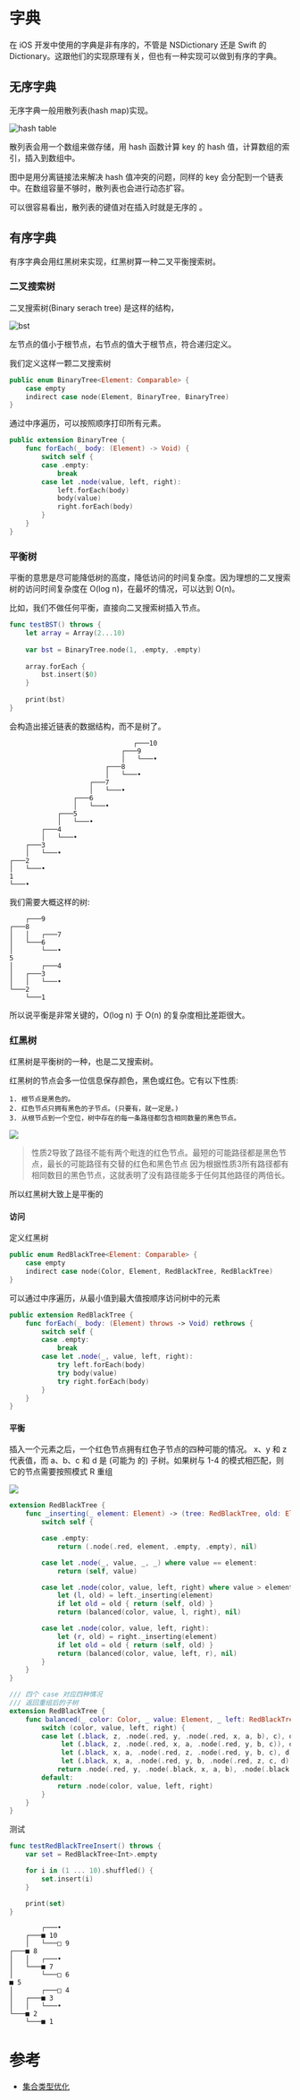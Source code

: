 # 字典

在 iOS 开发中使用的字典是非有序的，不管是 NSDictionary 还是 Swift 的 Dictionary。这跟他们的实现原理有关，但也有一种实现可以做到有序的字典。

## 无序字典
无序字典一般用散列表(hash map)实现。

![hash table](./hash_table.png)

散列表会用一个数组来做存储，用 hash 函数计算 key 的 hash 值，计算数组的索引，插入到数组中。

图中是用分离链接法来解决 hash 值冲突的问题，同样的 key 会分配到一个链表中。在数组容量不够时，散列表也会进行动态扩容。

可以很容易看出，散列表的键值对在插入时就是无序的 。

## 有序字典

有序字典会用红黑树来实现，红黑树算一种二叉平衡搜索树。

### 二叉搜索树
二叉搜索树(Binary serach tree) 是这样的结构，

![bst](./bst.png)

左节点的值小于根节点，右节点的值大于根节点，符合递归定义。

我们定义这样一颗二叉搜索树
```swift
public enum BinaryTree<Element: Comparable> {
    case empty
    indirect case node(Element, BinaryTree, BinaryTree)
}

```

通过中序遍历，可以按照顺序打印所有元素。
```swift
public extension BinaryTree {
    func forEach(_ body: (Element) -> Void) {
        switch self {
        case .empty:
            break
        case let .node(value, left, right):
            left.forEach(body)
            body(value)
            right.forEach(body)
        }
    }
}
```

### 平衡树
平衡的意思是尽可能降低树的高度，降低访问的时间复杂度。因为理想的二叉搜索树的访问时间复杂度在 O(log n)，在最坏的情况，可以达到 O(n)。


比如，我们不做任何平衡，直接向二叉搜索树插入节点。

```swift
func testBST() throws {
	let array = Array(2...10)
	
	var bst = BinaryTree.node(1, .empty, .empty)
	
	array.forEach {
		bst.insert($0)
	}
	
	print(bst)
}
```

会构造出接近链表的数据结构，而不是树了。

```
                               ┌───10
                            ┌───9
                            │   └───•
                        ┌───8
                        │   └───•
                    ┌───7
                    │   └───•
                ┌───6
                │   └───•
            ┌───5
            │   └───•
        ┌───4
        │   └───•
    ┌───3
    │   └───•
┌───2
│   └───•
1
└───•
```

我们需要大概这样的树:

```
    ┌───9
┌───8
│   │   ┌───7
│   └───6
│       └───•
5
│       ┌───4
│   ┌───3
│   │   └───•
└───2
    └───1
```

所以说平衡是非常关键的，O(log n) 于 O(n) 的复杂度相比差距很大。

### 红黑树

红黑树是平衡树的一种，也是二叉搜索树。


红黑树的节点会多一位信息保存颜色，黑色或红色。它有以下性质:

	1. 根节点是黑色的。
	2. 红色节点只拥有黑色的子节点。(只要有，就一定是。)
	3. 从根节点到一个空位，树中存在的每一条路径都包含相同数量的黑色节点。

![](./red_black_tree.png)

> 性质2导致了路径不能有两个毗连的红色节点。最短的可能路径都是黑色节点，最长的可能路径有交替的红色和黑色节点
> 因为根据性质3所有路径都有相同数目的黑色节点，这就表明了没有路径能多于任何其他路径的两倍长。

所以红黑树大致上是平衡的

#### 访问

定义红黑树

```swift
public enum RedBlackTree<Element: Comparable> {
    case empty
    indirect case node(Color, Element, RedBlackTree, RedBlackTree)
}
```

可以通过中序遍历，从最小值到最大值按顺序访问树中的元素
```swift
public extension RedBlackTree {
    func forEach(_ body: (Element) throws -> Void) rethrows {
        switch self {
        case .empty:
            break
        case let .node(_, value, left, right):
            try left.forEach(body)
            try body(value)
            try right.forEach(body)
        }
    }
}
```

#### 平衡
插入一个元素之后，一个红色节点拥有红色子节点的四种可能的情况。
x、y 和 z 代表值，而 a、b、c 和 d 是 (可能为 的) 子树。如果树与 1-4 的模式相匹配，则它的节点需要按照模式 R 重组

![](./balance.png)

```swift
extension RedBlackTree {
    func _inserting(_ element: Element) -> (tree: RedBlackTree, old: Element?) {
        switch self {

        case .empty:
            return (.node(.red, element, .empty, .empty), nil)

        case let .node(_, value, _, _) where value == element:
            return (self, value)

        case let .node(color, value, left, right) where value > element:
            let (l, old) = left._inserting(element)
            if let old = old { return (self, old) }
            return (balanced(color, value, l, right), nil)

        case let .node(color, value, left, right):
            let (r, old) = right._inserting(element)
            if let old = old { return (self, old) }
            return (balanced(color, value, left, r), nil)
        }
    }
}

/// 四个 case 对应四种情况
/// 返回重组后的子树
extension RedBlackTree {
    func balanced(_ color: Color, _ value: Element, _ left: RedBlackTree, _ right: RedBlackTree) -> RedBlackTree {
        switch (color, value, left, right) {
        case let (.black, z, .node(.red, y, .node(.red, x, a, b), c), d),
             let (.black, z, .node(.red, x, a, .node(.red, y, b, c)), d),
             let (.black, x, a, .node(.red, z, .node(.red, y, b, c), d)),
             let (.black, x, a, .node(.red, y, b, .node(.red, z, c, d))):
            return .node(.red, y, .node(.black, x, a, b), .node(.black, z, c, d))
        default:
            return .node(color, value, left, right)
        }
    }
}
```

测试

```swift
func testRedBlackTreeInsert() throws {
    var set = RedBlackTree<Int>.empty

    for i in (1 ... 10).shuffled() {
        set.insert(i)
    }

    print(set)
}
```

```
        ┌───•
    ┌───■ 10
    │   └───□ 9
┌───■ 8
│   │   ┌───•
│   └───■ 7
│       └───□ 6
■ 5
│       ┌───□ 4
│   ┌───■ 3
│   │   └───•
└───■ 2
    └───■ 1
```

# 参考
- [集合类型优化](https://objccn.io/products/optimizing-collections/)
